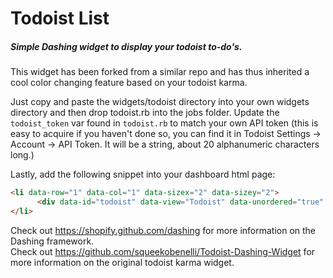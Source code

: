 <b><h1>Todoist List</h1></b>
<h5>Simple Dashing widget to display your todoist to-do's. </h5>

This widget has been forked from a similar repo and has thus inherited a cool color changing feature based on your todoist karma.<br/>


Just copy and paste the widgets/todoist directory into your own widgets directory and then drop todoist.rb into the jobs folder. 
Update the ```todoist_token``` var found in ```todoist.rb``` to match your own API token (this is easy to acquire if you haven't done so, you can find it in Todoist Settings -> Account -> API Token. It will be a string, about 20 alphanumeric characters long.)





Lastly, add the following snippet into your dashboard html page:<br/>
```html
<li data-row="1" data-col="1" data-sizex="2" data-sizey="2">
      <div data-id="todoist" data-view="Todoist" data-unordered="true" data-title="To Do"></div>
</li>
``` 
    
    


Check out https://shopify.github.com/dashing for more information on the Dashing framework.<br/>
Check out https://github.com/squeekobenelli/Todoist-Dashing-Widget for more information on the original todoist karma widget.

